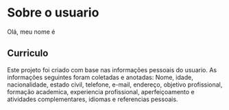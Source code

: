 # Sobre o usuario
   Olá, meu nome é 
  
 ## Curriculo 
 
   Este projeto foi criado com base nas informações pessoais do usuario. As informações seguintes foram coletadas e anotadas: 
 Nome, idade, nacionalidade, estado civil, telefone, e-mail, endereço, objetivo profissional, formação academica, 
 experiencia profissional, aperfeiçoamento e atividades complementares, idiomas e referencias pessoais.

 

